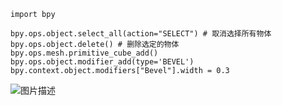 ```
import bpy

bpy.ops.object.select_all(action="SELECT") # 取消选择所有物体
bpy.ops.object.delete() # 删除选定的物体
bpy.ops.mesh.primitive_cube_add()
bpy.ops.object.modifier_add(type='BEVEL')
bpy.context.object.modifiers["Bevel"].width = 0.3
```

![图片描述](https://doc.shiyanlou.com/courses/uid1190679-20240611-1718111879780)